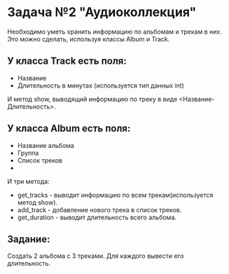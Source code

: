 # Задача №2 "Аудиоколлекция"

Необходимо уметь хранить информацию по альбомам и трекам в них. Это можно сделать, используя классы Album и Track.

## У класса Track есть поля:

- Название
- Длительность в минутах (используется тип данных int)

И метод show, выводящий информацию по треку в виде <Название-Длительность>.

## У класса Album есть поля:

- Название альбома
- Группа
- Список треков 
- 
И три метода:
- get_tracks - выводит информацию по всем трекам(используется метод show).
- add_track - добавление нового трека в список треков.
- get_duration - выводит длительность всего альбома.
  
## Задание:

Создать 2 альбома с 3 треками. Для каждого вывести его длительность.